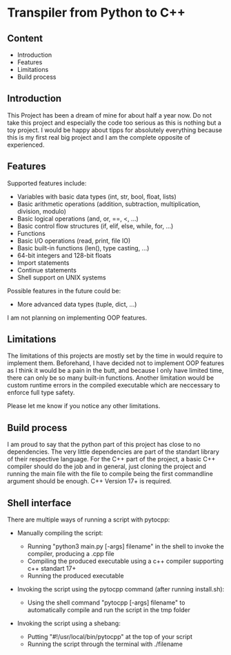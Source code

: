 # Transpiler from Python to C++

## Content

- Introduction
- Features
- Limitations
- Build process


## Introduction

This Project has been a dream of mine for about half a year now. Do not take this project and especially the code too serious as this is nothing but a toy project. I would be happy about tipps for absolutely everything because this is my first real big project and I am the complete opposite of experienced.


## Features

Supported features include:

- Variables with basic data types (int, str, bool, float, lists)
- Basic arithmetic operations (addition, subtraction, multiplication, division, modulo)
- Basic logical operations (and, or, ==, <, ...)
- Basic control flow structures (if, elif, else, while, for, ...)
- Functions
- Basic I/O operations (read, print, file IO)
- Basic built-in functions (len(), type casting, ...)
- 64-bit integers and 128-bit floats
- Import statements
- Continue statements
- Shell support on UNIX systems

Possible features in the future could be:

- More advanced data types (tuple, dict, ...)

I am not planning on implementing OOP features.


## Limitations

The limitations of this projects are mostly set by the time in would require to implement them. Beforehand, I have decided not to implement OOP features as I think it would be a pain in the butt, and because I only have limited time, there can only be so many built-in functions. Another limitation would be custom runtime errors in the compiled executable which are neccessary to enforce full type safety.

Please let me know if you notice any other limitations.


## Build process

I am proud to say that the python part of this project has close to no dependencies. The very little dependencies are part of the standart library of their respective language. For the C++ part of the project, a basic C++ compiler should do the job and in general, just cloning the project and running the main file with the file to compile being the first commandline argument should be enough. C++ Version 17+ is required.

## Shell interface

There are multiple ways of running a script with pytocpp:

- Manually compiling the script:
    - Running "python3 main.py [-args] filename" in the shell to invoke the compiler, producing a .cpp file
    - Compiling the produced executable using a c++ compiler supporting c++ standart 17+
    - Running the produced executable

- Invoking the script using the pytocpp command (after running install.sh):
    - Using the shell command "pytocpp [-args] filename" to automatically compile and run the script in the tmp folder

- Invoking the script using a shebang:
    - Putting "#!/usr/local/bin/pytocpp" at the top of your script
    - Running the script through the terminal with ./filename

